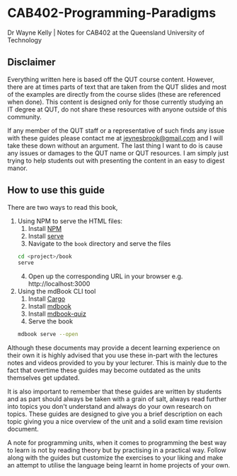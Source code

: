 # CAB402-Programming-Paradigms
Dr Wayne Kelly | Notes for CAB402 at the Queensland University of Technology

## Disclaimer
Everything written here is based off the QUT course content. However, there are at times parts of text that are taken from the QUT slides and most of the examples are directly from the course slides (these are referenced when done). This content is designed only for those currently studying an IT degree at QUT, do not share these resources with anyone outside of this community. 

If any member of the QUT staff or a representative of such finds any issue with these guides please contact me at jeynesbrook@gmail.com and I will take these down without an argument. The last thing I want to do is cause any issues or damages to the QUT name or QUT resources. I am simply just trying to help students out with presenting the content in an easy to digest manor.

## How to use this guide
There are two ways to read this book,
1. Using NPM to serve the HTML files:
    1. Install [NPM](https://docs.npmjs.com/cli/v7/configuring-npm/install)
    2. Install [serve](https://www.npmjs.com/package/serve)
    3. Navigate to the `book` directory and serve the files
    ```bash
    cd <project>/book
    serve
    ```
    4. Open up the corresponding URL in your browser e.g. http://localhost:3000 
2. Using the mdBook CLI tool
    1. Install [Cargo](https://doc.rust-lang.org/cargo/getting-started/installation.html) 
    2. Install [mdbook](https://rust-lang.github.io/mdBook/guide/installation.html)
    2. Install [mdbook-quiz](https://github.com/cognitive-engineering-lab/mdbook-quiz)
    3. Serve the book
    ```bash
    mdbook serve --open
    ```

Although these documents may provide a decent learning experience on their own it is highly advised that you use these in-part with the lectures notes and videos provided to you by your lecturer. This is mainly due to the fact that overtime these guides may become outdated as the units themselves get updated.

It is also important to remember that these guides are written by students and as part should always be taken with a grain of salt, always read further into topics you don't understand and always do your own research on topics. These guides are designed to give you a brief description on each topic giving you a nice overview of the unit and a solid exam time revision document.

A note for programming units, when it comes to programming the best way to learn is not by reading theory but by practising in a practical way. Follow along with the guides but customize the exercises to your liking and make an attempt to utilise the language being learnt in home projects of your own.
